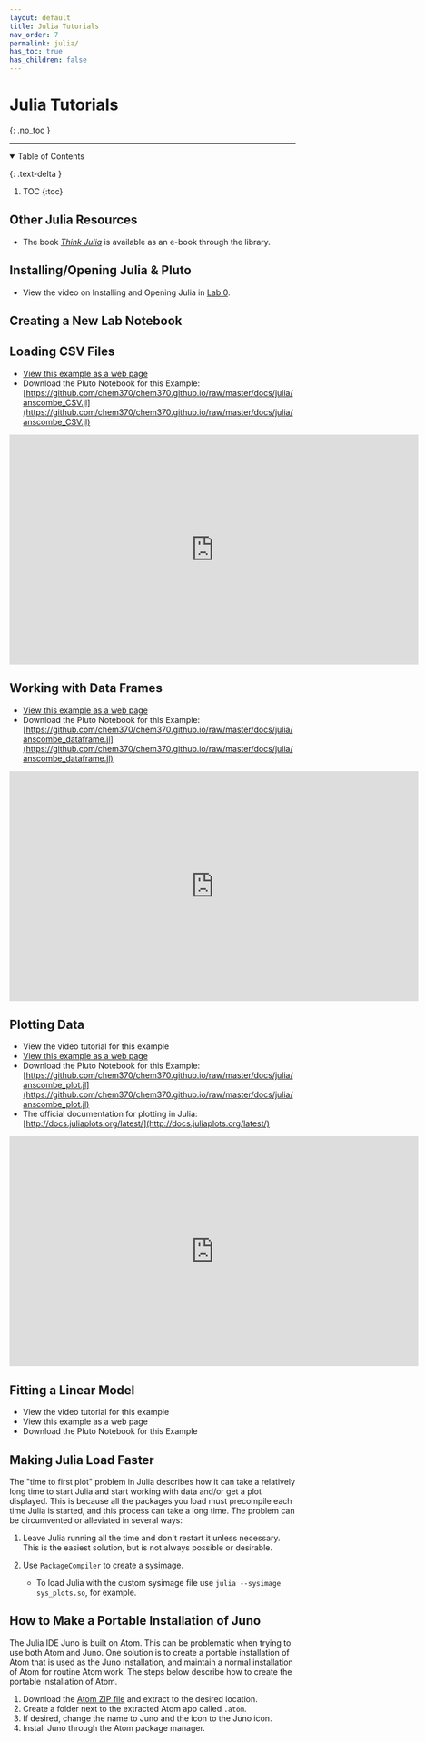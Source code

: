 ```yaml
---
layout: default
title: Julia Tutorials
nav_order: 7
permalink: julia/
has_toc: true
has_children: false
---
```


# Julia Tutorials
{: .no_toc  }

----

<details open markdown="block">
  <summary>
  Table of Contents
  </summary>

  {: .text-delta }
1. TOC
{:toc}
</details>

## Other Julia Resources

- The book [*Think Julia*](https://www.oreilly.com/library/view/think-julia/9781492045021/?ar) is available as an e-book through the library.

## Installing/Opening Julia & Pluto

- View the video on Installing and Opening Julia in [Lab 0]({{site.url}}/lab-0/#install-julia-and-pluto).

## Creating a New Lab Notebook

## Loading CSV Files

- [View this example as a web page]({{site.url}}/docs/julia/anscombe_CSV.html)
- Download the Pluto Notebook for this Example: [https://github.com/chem370/chem370.github.io/raw/master/docs/julia/anscombe_CSV.jl](https://github.com/chem370/chem370.github.io/raw/master/docs/julia/anscombe_CSV.jl)

<iframe src="https://wcu.hosted.panopto.com/Panopto/Pages/Embed.aspx?id=379ee23d-3b2c-4fc5-a54c-acc50107ad25&autoplay=false&offerviewer=true&showtitle=true&showbrand=false&start=0&interactivity=all"  height="405" width="720" frameBorder="0" style="border: 0px solid #464646; display: block; margin: auto;" allowfullscreen allow="autoplay"></iframe>

## Working with Data Frames

- [View this example as a web page]({{site.url}}/docs/julia/anscombe_dataframe.html)
- Download the Pluto Notebook for this Example: [https://github.com/chem370/chem370.github.io/raw/master/docs/julia/anscombe_dataframe.jl](https://github.com/chem370/chem370.github.io/raw/master/docs/julia/anscombe_dataframe.jl)

<iframe src="https://wcu.hosted.panopto.com/Panopto/Pages/Embed.aspx?id=9b2ed057-f0f5-4d3f-8fcf-acc50107acd9&autoplay=false&offerviewer=true&showtitle=true&showbrand=false&start=0&interactivity=all" height="405" width="720" frameBorder="0" style="border: 0px solid #464646; display: block; margin: auto;" allowfullscreen allow="autoplay"></iframe>

## Plotting Data

- View the video tutorial for this example
- [View this example as a web page]({{site.url}}/docs/julia/anscombe_plot.html)
- Download the Pluto Notebook for this Example:[https://github.com/chem370/chem370.github.io/raw/master/docs/julia/anscombe_plot.jl](https://github.com/chem370/chem370.github.io/raw/master/docs/julia/anscombe_plot.jl)
- The official documentation for plotting in Julia: [http://docs.juliaplots.org/latest/](http://docs.juliaplots.org/latest/)

<iframe src="https://wcu.hosted.panopto.com/Panopto/Pages/Embed.aspx?id=c4700bdf-f0e4-4222-b3eb-acc50107acaa&autoplay=false&offerviewer=true&showtitle=true&showbrand=false&start=0&interactivity=all" height="405" width="720" frameBorder="0" style="border: 0px solid #464646; display: block; margin: auto;" allowfullscreen allow="autoplay"></iframe>

## Fitting a Linear Model

- View the video tutorial for this example
- View this example as a web page
- Download the Pluto Notebook for this Example

## Making Julia Load Faster

The "time to first plot" problem in Julia describes how it can take a relatively long time to start Julia and start working with data and/or get a plot displayed.   This is because all the packages you load must precompile each time Julia is started, and this process can take a long time.  The problem can be circumvented or alleviated in several ways:

1. Leave Julia running all the time and don't restart it unless necessary.  This is the easiest solution, but is not always possible or desirable.  
2. Use `PackageCompiler` to [create a sysimage](https://julialang.github.io/PackageCompiler.jl/dev/examples/plots/). 

    - To load Julia with the custom sysimage file use `julia --sysimage sys_plots.so`, for example.

## How to Make a Portable Installation of Juno

The Julia IDE Juno is built on Atom.  This can be problematic when trying to use both Atom and Juno.  One solution is to create a portable installation of Atom that is used as the Juno installation, and maintain a normal installation of Atom for routine Atom work.  The steps below describe how to create the portable installation of Atom.

1. Download the [Atom ZIP file](https://github.com/atom/atom/releases/latest) and extract to the desired location.
1. Create a folder next to the extracted Atom app called `.atom`.
1. If desired, change the name to Juno and the icon to the Juno icon.
1. Install Juno through the Atom package manager.
